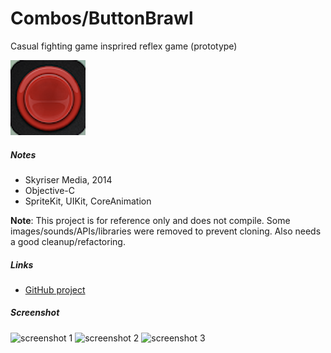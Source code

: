 # Combos/ButtonBrawl
Casual fighting game insprired reflex game (prototype)

![logo](https://github.com/chriscomeau/Portfolio/blob/master/images/combo_icon.PNG)


##### Notes

* Skyriser Media, 2014
* Objective-C 
* SpriteKit, UIKit, CoreAnimation

**Note**: This project is for reference only and does not compile. Some images/sounds/APIs/libraries were removed to prevent cloning. Also needs a good cleanup/refactoring.


##### Links

* [GitHub project](https://github.com/chriscomeau/Combos)


##### Screenshot

![screenshot 1](https://github.com/chriscomeau/Combos/blob/master/images/combo1.PNG)
![screenshot 2](https://github.com/chriscomeau/Combos/blob/master/images/combo2.PNG)
![screenshot 3](https://github.com/chriscomeau/Combos/blob/master/images/combo3.PNG)

